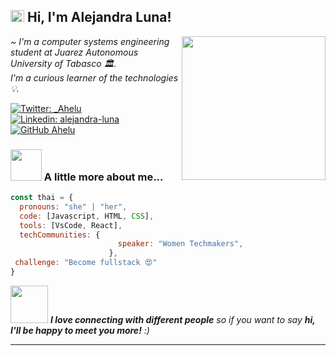 <h2><img src="https://media.giphy.com/media/H1dxi6xdh4NGQCZSvz/giphy.gif" width="22" height="19"> Hi, I'm Alejandra Luna! </h2>

<img align='right' src="https://media.giphy.com/media/ieyl9zmCjO4b4t6qoY/giphy.gif" width="230">
<p> <em> ~ I'm a computer systems engineering student at Juarez Autonomous University of Tabasco 🏛️.</br>I'm a curious learner of the technologies💡.</em></p>

[![Twitter: _Ahelu](https://img.shields.io/twitter/follow/_Ahelu?style=social)](https://twitter.com/_Ahelu)
[![Linkedin: alejandra-luna](https://img.shields.io/badge/-alejandra-blue?style=flat-square&logo=Linkedin&logoColor=white&link=https://www.linkedin.com/in/alejandra-luna/)](https://www.linkedin.com/in/alejandra-luna-363095267/)
[![GitHub Ahelu](https://img.shields.io/github/followers/Ahelu?label=follow&style=social)](https://github.com/Ahelu)


### <img src="https://media.giphy.com/media/VgCDAzcKvsR6OM0uWg/giphy.gif" width="50"> A little more about me...  

```javascript
const thai = {
  pronouns: "she" | "her",
  code: [Javascript, HTML, CSS],
  tools: [VsCode, React],
  techCommunities: {
                        speaker: "Women Techmakers",
                      },
 challenge: "Become fullstack 😍"
}
```

<img src="https://media.giphy.com/media/LnQjpWaON8nhr21vNW/giphy.gif" width="60"> <em><b>I love connecting with different people</b> so if you want to say <b>hi, I'll be happy to meet you more!</b> :)</em>

---
